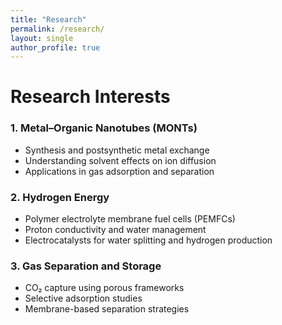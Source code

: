 ```yaml
---
title: "Research"
permalink: /research/
layout: single
author_profile: true
---
```


# Research Interests

### 1. Metal–Organic Nanotubes (MONTs)
- Synthesis and postsynthetic metal exchange  
- Understanding solvent effects on ion diffusion  
- Applications in gas adsorption and separation

### 2. Hydrogen Energy
- Polymer electrolyte membrane fuel cells (PEMFCs)  
- Proton conductivity and water management  
- Electrocatalysts for water splitting and hydrogen production

### 3. Gas Separation and Storage
- CO₂ capture using porous frameworks  
- Selective adsorption studies  
- Membrane-based separation strategies
